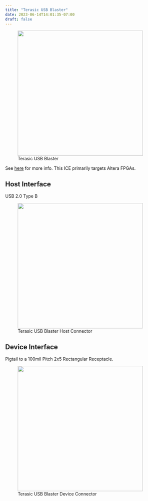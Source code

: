 ```yaml
---
title: "Terasic USB Blaster"
date: 2023-06-14T14:01:35-07:00
draft: false
---
```


<figure class="page-figure">
<img width="400rem" src="/images/debuggers/Terasic_USBBlaster_Front.jpg">
<figcaption> Terasic USB Blaster </figcaption>
</figure>

See [here](https://www.terasic.com.tw/cgi-bin/page/archive.pl?Language=English&No=46) for more info. This ICE primarily targets Altera FPGAs.

## Host Interface

USB 2.0 Type B

<figure class="page-figure">
<img width="400rem" src="/images/debuggers/Terasic_USBBlaster_HostConn.jpg">
<figcaption> Terasic USB Blaster Host Connector </figcaption>
</figure>


## Device Interface

Pigtail to a 100mil Pitch 2x5 Rectangular Receptacle.

<figure class="page-figure">
<img width="400rem" src="/images/debuggers/Terasic_USBBlaster_DevConn.jpg">
<figcaption> Terasic USB Blaster Device Connector </figcaption>
</figure>
